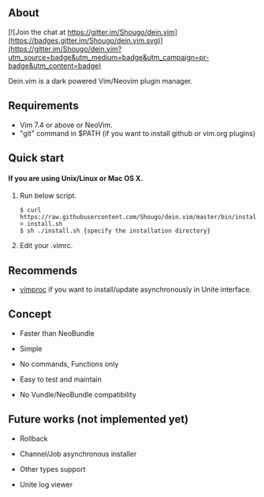 ## About

[![Join the chat at https://gitter.im/Shougo/dein.vim](https://badges.gitter.im/Shougo/dein.vim.svg)](https://gitter.im/Shougo/dein.vim?utm_source=badge&utm_medium=badge&utm_campaign=pr-badge&utm_content=badge)

Dein.vim is a dark powered Vim/Neovim plugin manager.


## Requirements

* Vim 7.4 or above or NeoVim.
* "git" command in $PATH (if you want to install github or vim.org plugins)


## Quick start

#### If you are using Unix/Linux or Mac OS X.

1. Run below script.

     ```
     $ curl https://raw.githubusercontent.com/Shougo/dein.vim/master/bin/install.sh > install.sh
     $ sh ./install.sh {specify the installation directory}
     ```

2. Edit your .vimrc.


## Recommends

* [vimproc](https://github.com/Shougo/vimproc.vim) if you want to
  install/update asynchronously in Unite interface.


## Concept

* Faster than NeoBundle

* Simple

* No commands, Functions only

* Easy to test and maintain

* No Vundle/NeoBundle compatibility


## Future works (not implemented yet)

* Rollback

* Channel/Job asynchronous installer

* Other types support

* Unite log viewer
